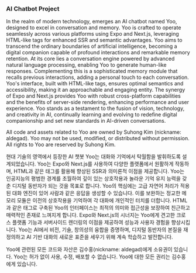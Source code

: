 ### AI Chatbot Project

In the realm of modern technology, emerges an AI chatbot named Yoo, designed to excel in conversation and memory. Yoo is crafted to operate seamlessly across various platforms using Expo and Next.js, leveraging HTML-like tags for enhanced SSR and semantic advantages. Yoo aims to transcend the ordinary boundaries of artificial intelligence, becoming a digital companion capable of profound interactions and remarkable memory retention. At its core lies a conversation engine powered by advanced natural language processing, enabling Yoo to generate human-like responses. Complementing this is a sophisticated memory module that recalls previous interactions, adding a personal touch to each conversation. Yoo's interface, built with HTML-like tags, ensures optimal semantics and accessibility, making it an approachable and engaging entity. The synergy of Expo and Next.js provides Yoo with robust cross-platform capabilities and the benefits of server-side rendering, enhancing performance and user experience. Yoo stands as a testament to the fusion of vision, technology, and creativity in AI, continually learning and evolving to redefine digital companionship and set new standards in AI-driven conversations.

All code and assets related to Yoo are owned by Suhong Kim (nickname: aldegad). Yoo may not be used, modified, or distributed without permission. All rights to Yoo are reserved by Suhong Kim.

현대 기술의 영역에서 등장한 AI 챗봇 Yoo는 대화와 기억에서 탁월함을 발휘하도록 설계되었습니다. Yoo는 Expo와 Next.js를 사용하여 다양한 플랫폼에서 원활하게 작동하며, HTML과 같은 태그를 활용해 향상된 SSR과 의미론적 이점을 제공합니다. Yoo는 인공지능의 평범한 경계를 초월하여 깊이 있는 상호작용과 놀라운 기억 유지 능력을 갖춘 디지털 동반자가 되는 것을 목표로 합니다. Yoo의 핵심에는 고급 자연어 처리가 적용된 대화 엔진이 있어 사람과 같은 응답을 생성할 수 있습니다. 이를 보완하는 정교한 메모리 모듈은 이전의 상호작용을 기억하여 각 대화에 개인적인 터치를 더합니다. HTML과 같은 태그로 구축된 Yoo의 인터페이스는 최적의 의미와 접근성을 보장하여 친근하고 매력적인 존재로 느껴지게 합니다. Expo와 Next.js의 시너지는 Yoo에게 견고한 크로스 플랫폼 기능과 서버사이드 렌더링의 이점을 제공하여 성능과 사용자 경험을 향상시킵니다. Yoo는 AI에서 비전, 기술, 창의성의 융합을 증명하며, 디지털 동반자의 본질을 재정의하고 AI 기반 대화의 새로운 표준을 세우기 위해 계속 학습하고 발전합니다.

Yoo에 관련된 모든 코드와 자산은 김수홍(nickname: aldegad)에게 소유권이 있습니다. Yoo는 허가 없이 사용, 수정, 배포할 수 없습니다. Yoo에 대한 모든 권리는 김수홍에게 있습니다.